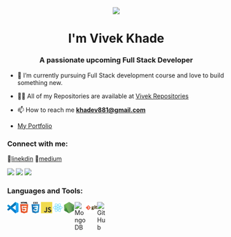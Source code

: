 <div align="center">
<img src="https://rishavanand.github.io/static/images/greetings.gif" align="center" height="" width="400" />
</div>  
  


<h1 align="center">I'm Vivek Khade</h1>
<h3 align="center">A passionate upcoming Full Stack Developer</h3>

- 🔭 I’m currently pursuing Full Stack development course and love to build something new.

- 👨‍💻 All of my Repositories are available at [Vivek Repositories](https://github.com/vivekkhade23)

- 📫 How to reach me **khadev881@gmail.com**

- [My Portfolio](https://vivekkhade23.github.io/)

<h3 align="left">Connect with me:</h3>

👔[linekdin](https://www.linkedin.com/in/vivek-khade-02b655149/)
📝[medium](https://medium.com/@khadev881)


 <img src="https://github-readme-stats.vercel.app/api?username=vivekkhade23&show_icons=true&theme=react" />
  <img src="https://github-readme-stats.vercel.app/api/top-langs/?username=vivekkhade23&theme=react" />
  <img src="https://github-readme-streak-stats.herokuapp.com/?user=vivekkhade23&theme=react" />

 
      
  

<h3 align="left">Languages and Tools:</h3>
<img align="left" alt="Visual Studio Code" width="26px" src="https://raw.githubusercontent.com/github/explore/80688e429a7d4ef2fca1e82350fe8e3517d3494d/topics/visual-studio-code/visual-studio-code.png" />
<img align="left" alt="HTML5" width="26px" src="https://raw.githubusercontent.com/github/explore/80688e429a7d4ef2fca1e82350fe8e3517d3494d/topics/html/html.png" />
<img align="left" alt="CSS3" width="26px" src="https://raw.githubusercontent.com/github/explore/80688e429a7d4ef2fca1e82350fe8e3517d3494d/topics/css/css.png" />

<img align="left" alt="JavaScript" width="26px" src="https://raw.githubusercontent.com/github/explore/80688e429a7d4ef2fca1e82350fe8e3517d3494d/topics/javascript/javascript.png" />



<img align="left" alt="React" width="26px" src="https://raw.githubusercontent.com/github/explore/80688e429a7d4ef2fca1e82350fe8e3517d3494d/topics/react/react.png" />
<img align="left" alt="Node.js" width="26px" src="https://raw.githubusercontent.com/github/explore/80688e429a7d4ef2fca1e82350fe8e3517d3494d/topics/nodejs/nodejs.png" />


<img align="left" alt="MongoDB" width="26px" src="https://img.icons8.com/color/50/000000/mongodb.png" />

<img align="left" alt="Git" width="26px" src="https://raw.githubusercontent.com/github/explore/80688e429a7d4ef2fca1e82350fe8e3517d3494d/topics/git/git.png" />

<img align="left" alt="GitHub" width="26px" src="https://img.icons8.com/cute-clipart/64/4a90e2/github.png" />
<div >






<!-- ### Hey! It's me Pratik 👋

- 🎤 I am a passonate Computer Vision enthusiast and a Fullstack Software Engineer.
- 🛸 Learning everyday, currently learning to master Advanced CV NLP, UI/UX etc ...
- 📚 Actively writing blogs Check it Out! [Here!](https://medium.com/@pratik_codes)
- 💬 Ask me about DS, ML, DL, AGI, Web Dev or anything in general 

🏡[website](https://pratiktiwari-84f71.web.app/) | 👔[linekdin](https://www.linkedin.com/in/pratiktiwari12/) | 📝[medium](https://medium.com/@pratik_codes) | 📸[instagram](https://www.instagram.com/seethroughmycam/) | 📧 [mail](mailto:pratiktiwari1212@gmail.com)

<img align="left" alt="Visual Studio Code" width="26px" src="https://raw.githubusercontent.com/github/explore/80688e429a7d4ef2fca1e82350fe8e3517d3494d/topics/visual-studio-code/visual-studio-code.png" />
<img align="left" alt="HTML5" width="26px" src="https://raw.githubusercontent.com/github/explore/80688e429a7d4ef2fca1e82350fe8e3517d3494d/topics/html/html.png" />
<img align="left" alt="CSS3" width="26px" src="https://raw.githubusercontent.com/github/explore/80688e429a7d4ef2fca1e82350fe8e3517d3494d/topics/css/css.png" />
<img align="left" alt="bootstap" width="26px" src="https://raw.githubusercontent.com/github/explore/80688e429a7d4ef2fca1e82350fe8e3517d3494d/topics/bootstrap/bootstrap.png" />
<img align="left" alt="JavaScript" width="26px" src="https://raw.githubusercontent.com/github/explore/80688e429a7d4ef2fca1e82350fe8e3517d3494d/topics/javascript/javascript.png" />
<img align="left" alt="TypeScript" width="26px" src="https://img.icons8.com/color/480/000000/typescript.png" />
<img align="left" alt="python" width="26px" src="https://img.icons8.com/dusk/48/000000/python.png" />
<img align="left" alt="tensorflow" width="26px" src="https://img.icons8.com/color/48/000000/tensorflow.png" />

<img align="left" alt="React" width="26px" src="https://raw.githubusercontent.com/github/explore/80688e429a7d4ef2fca1e82350fe8e3517d3494d/topics/react/react.png" />
<img align="left" alt="Node.js" width="26px" src="https://raw.githubusercontent.com/github/explore/80688e429a7d4ef2fca1e82350fe8e3517d3494d/topics/nodejs/nodejs.png" />
<img align="left" alt="Djnago" width="26px" src="https://img.icons8.com/color/48/000000/django.png" />
<img align="left" alt="SQL" width="26px" src="https://raw.githubusercontent.com/github/explore/80688e429a7d4ef2fca1e82350fe8e3517d3494d/topics/sql/sql.png" />
<img align="left" alt="firebase" width="26px" src="https://raw.githubusercontent.com/github/explore/80688e429a7d4ef2fca1e82350fe8e3517d3494d/topics/firebase/firebase.png" />
<img align="left" alt="MongoDB" width="26px" src="https://img.icons8.com/color/50/000000/mongodb.png" />
<img align="left" alt="Git" width="26px" src="https://raw.githubusercontent.com/github/explore/80688e429a7d4ef2fca1e82350fe8e3517d3494d/topics/git/git.png" />
<img align="left" alt="GitHub" width="26px" src="https://img.icons8.com/cute-clipart/64/4a90e2/github.png" />

<br></br>


### HAPPY CODING! 👨‍💻 -->
